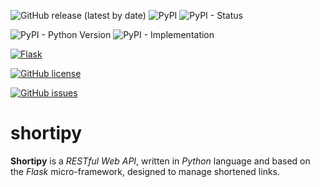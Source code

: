 ![GitHub release (latest by date)](https://img.shields.io/github/v/release/CoffeePerry/shortipy)
![PyPI](https://img.shields.io/pypi/v/shortipy?logo=PyPI&logoColor=white)
![PyPI - Status](https://img.shields.io/pypi/status/shortipy)

![PyPI - Python Version](https://img.shields.io/pypi/pyversions/shortipy?logo=Python&logoColor=white)
![PyPI - Implementation](https://img.shields.io/pypi/implementation/shortipy)

[![Flask](https://img.shields.io/badge/framework-Flask-black?logo=Flask&logoColor=white)](https://github.com/pallets/flask/)

[![GitHub license](https://img.shields.io/github/license/CoffeePerry/shortipy)](https://github.com/CoffeePerry/shortipy/blob/master/LICENSE)

[![GitHub issues](https://img.shields.io/github/issues/CoffeePerry/shortipy)](https://github.com/CoffeePerry/shortipy/issues)

# shortipy

**Shortipy** is a *RESTful Web API*, written in *Python* language and based on the *Flask* micro-framework, designed to manage shortened links. 
